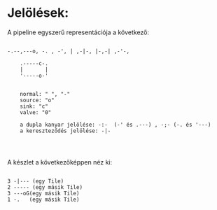 # Jelölések:


A pipeline egyszerű representációja a következő:

~~~

-.--,---o, -. , -', | ,-|-, |-,-| ,-'-, 

	.-----c-. 
	|       | 
	'-----o-' 
	
	
	normal: " ", "-"
	source: "o"
	sink: "c"
	valve: "0"
	
	a dupla kanyar jelölése: -:-  (-' és .---) , -;- (-. és '---)
    a kereszteződés jelölése: -|- 
	
	
	

~~~

A készlet a következőképpen néz ki:

~~~

3 -|--- (egy Tile)
2 ----- (egy másik Tile)
3 ---oG(egy másik Tile)
1 -.   (egy másik Tile)
